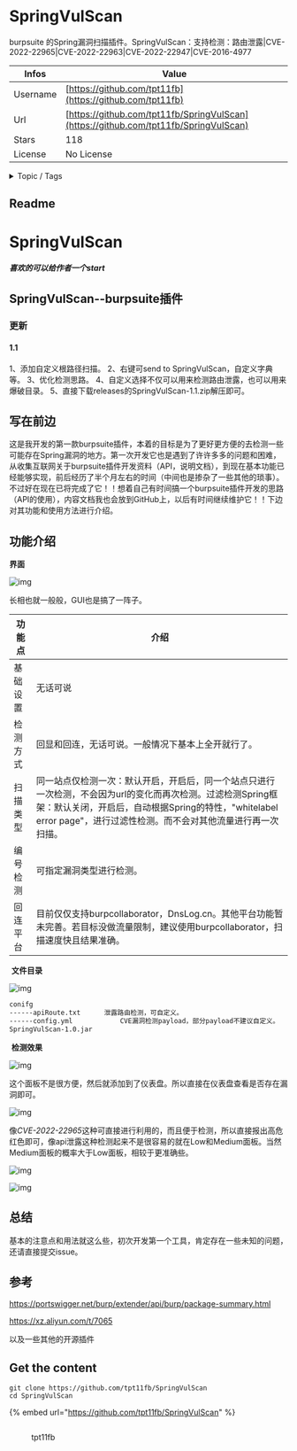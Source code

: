 # SpringVulScan

burpsuite 的Spring漏洞扫描插件。SpringVulScan：支持检测：路由泄露|CVE-2022-22965|CVE-2022-22963|CVE-2022-22947|CVE-2016-4977

| Infos    | Value                                                              |
| -------- | -------------------------------------------------------------------|
| Username | [https://github.com/tpt11fb](https://github.com/tpt11fb) |
| Url      | [https://github.com/tpt11fb/SpringVulScan](https://github.com/tpt11fb/SpringVulScan)                                               |
| Stars    | 118                                                          |
| License  | No License                                                        |

<details>

<summary>Topic / Tags</summary>



</details>

## Readme

# SpringVulScan

##### 喜欢的可以给作者一个start

## SpringVulScan--burpsuite插件
### 更新
#### 1.1
1、添加自定义根路径扫描。
2、右键可send to SpringVulScan，自定义字典等。
3、优化检测思路。
4、自定义选择不仅可以用来检测路由泄露，也可以用来爆破目录。
5、直接下载releases的SpringVulScan-1.1.zip解压即可。
## 写在前边

这是我开发的第一款burpsuite插件，本着的目标是为了更好更方便的去检测一些可能存在Spring漏洞的地方。第一次开发它也是遇到了许许多多的问题和困难，从收集互联网关于burpsuite插件开发资料（API，说明文档），到现在基本功能已经能够实现，前后经历了半个月左右的时间（中间也是掺杂了一些其他的琐事）。不过好在现在已将完成了它！！想着自己有时间搞一个burpsuite插件开发的思路（API的使用），内容文档我也会放到GitHub上，以后有时间继续维护它！！下边对其功能和使用方法进行介绍。

## 功能介绍

**界面**

![img](https://cdn.nlark.com/yuque/0/2022/png/21739648/1655642522435-9442e040-9680-4a09-ae0b-c691e02ae3fb.png)

长相也就一般般，GUI也是搞了一阵子。

| 功能点   | 介绍                                                         |
| -------- | ------------------------------------------------------------ |
| 基础设置 | 无话可说                                                     |
| 检测方式 | 回显和回连，无话可说。一般情况下基本上全开就行了。           |
| 扫描类型 | 同一站点仅检测一次：默认开启，开启后，同一个站点只进行一次检测，不会因为url的变化而再次检测。过滤检测Spring框架：默认关闭，开启后，自动根据Spring的特性，"whitelabel error page"，进行过滤性检测。而不会对其他流量进行再一次扫描。 |
| 编号检测 | 可指定漏洞类型进行检测。                                     |
| 回连平台 | 目前仅仅支持burpcollaborator，DnsLog.cn。其他平台功能暂未完善。若目标没做流量限制，建议使用burpcollaborator，扫描速度快且结果准确。 |

​	**文件目录**

![img](https://cdn.nlark.com/yuque/0/2022/png/21739648/1655643243635-61ed581d-c43e-4b68-8ea8-e78f9e583987.png)

```bash
conifg
------apiRoute.txt		泄露路由检测，可自定义。
------config.yml			CVE漏洞检测payload，部分payload不建议自定义。
SpringVulScan-1.0.jar
```

​	**检测效果**

![img](https://cdn.nlark.com/yuque/0/2022/png/21739648/1655643585846-c399a4fb-ebf4-4b8d-a37b-6a637ed5c179.png)

这个面板不是很方便，然后就添加到了仪表盘。所以直接在仪表盘查看是否存在漏洞即可。

![img](https://cdn.nlark.com/yuque/0/2022/png/21739648/1655643921940-656462a1-2ab5-496c-bf2d-c527a64df969.png)

像*CVE-2022-22965*这种可直接进行利用的，而且便于检测，所以直接报出高危红色即可，像api泄露这种检测起来不是很容易的就在Low和Medium面板。当然Medium面板的概率大于Low面板，相较于更准确些。

![img](https://cdn.nlark.com/yuque/0/2022/png/21739648/1655643953534-425a80ad-7c4a-43a6-82fe-61000f4f4f74.png)

![img](https://cdn.nlark.com/yuque/0/2022/png/21739648/1655643972721-000088b8-f73a-4c25-8c2e-28a3c4097357.png)

## 总结

基本的注意点和用法就这么些，初次开发第一个工具，肯定存在一些未知的问题，还请直接提交issue。

##  参考

https://portswigger.net/burp/extender/api/burp/package-summary.html

https://xz.aliyun.com/t/7065

以及一些其他的开源插件



## Get the content

```
git clone https://github.com/tpt11fb/SpringVulScan
cd SpringVulScan
```

{% embed url="https://github.com/tpt11fb/SpringVulScan" %}

<figure><img src="https://avatars.githubusercontent.com/u/80188324?v=4" alt=""><figcaption><p>tpt11fb</p></figcaption></figure>
